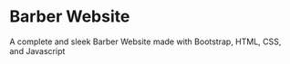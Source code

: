 # Barber Website

A complete and sleek Barber Website made with Bootstrap, HTML, CSS, and Javascript